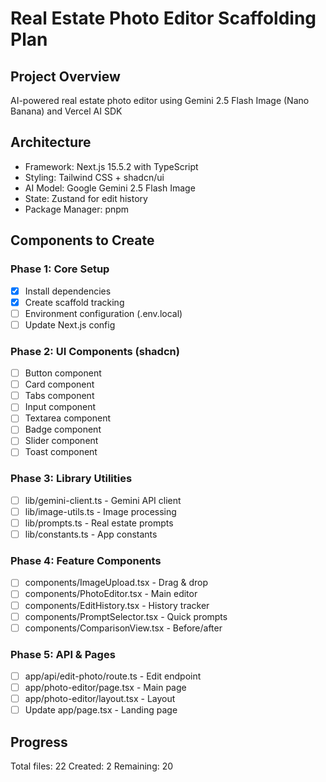 # Real Estate Photo Editor Scaffolding Plan

## Project Overview
AI-powered real estate photo editor using Gemini 2.5 Flash Image (Nano Banana) and Vercel AI SDK

## Architecture
- Framework: Next.js 15.5.2 with TypeScript
- Styling: Tailwind CSS + shadcn/ui
- AI Model: Google Gemini 2.5 Flash Image
- State: Zustand for edit history
- Package Manager: pnpm

## Components to Create

### Phase 1: Core Setup
- [x] Install dependencies
- [x] Create scaffold tracking
- [ ] Environment configuration (.env.local)
- [ ] Update Next.js config

### Phase 2: UI Components (shadcn)
- [ ] Button component
- [ ] Card component
- [ ] Tabs component
- [ ] Input component
- [ ] Textarea component
- [ ] Badge component
- [ ] Slider component
- [ ] Toast component

### Phase 3: Library Utilities
- [ ] lib/gemini-client.ts - Gemini API client
- [ ] lib/image-utils.ts - Image processing
- [ ] lib/prompts.ts - Real estate prompts
- [ ] lib/constants.ts - App constants

### Phase 4: Feature Components
- [ ] components/ImageUpload.tsx - Drag & drop
- [ ] components/PhotoEditor.tsx - Main editor
- [ ] components/EditHistory.tsx - History tracker
- [ ] components/PromptSelector.tsx - Quick prompts
- [ ] components/ComparisonView.tsx - Before/after

### Phase 5: API & Pages
- [ ] app/api/edit-photo/route.ts - Edit endpoint
- [ ] app/photo-editor/page.tsx - Main page
- [ ] app/photo-editor/layout.tsx - Layout
- [ ] Update app/page.tsx - Landing page

## Progress
Total files: 22
Created: 2
Remaining: 20